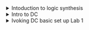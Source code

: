 <details> 
<summary>Intoduction to logic synthesis</summary>
  
## Logic Synthesis
### What is synthesis?
RTL to gate level transistion is called synthesis.
Or converting design into gates and making connection between the gates.
The out put of the synthesis is called as gate levle Netlist.

<img width="595" alt="synthesis_1" src="https://github.com/user-attachments/assets/a6948943-6b02-4c0f-a606-b0e805f536a9">

### What is .lib?
It is a collection of logic modules incluedes logic gates. It contains information of standard cell like timing, area, power.<br>
It contains different flavors of same gates.<br>
Ex:<br>
2 input AND : slow, medium, fast.<br>
3 input AND : slow, medium, fast.<br>
4 input AND : slow, medium, fast.<br>

<img width="454" alt="Lib_2" src="https://github.com/user-attachments/assets/1ec4c8d5-f98b-4cab-b04d-3baaef5e1857">
<img width="594" alt="faster vs slower_3" src="https://github.com/user-attachments/assets/56084223-d904-41e8-93d6-2cec452a1da3">

In .lib it contain fast and slow working cells. We requires fast workign cells to meet setup and slow working cells to meethe hold requirement
<img width="695" alt="logic_synthesis_4" src="https://github.com/user-attachments/assets/0077acf1-7764-443e-bc58-56d0af4aa084">
<img width="659" alt="compriosn_5" src="https://github.com/user-attachments/assets/460b5fd6-656c-45bd-a709-e1fb5359062b">
</details>
<details>
<summary>Intro to DC</summary>
  
<img width="706" alt="DC_1" src="https://github.com/user-attachments/assets/970d26c2-4184-40fb-976f-a178bf85f561">

<img width="665" alt="DC_SET_UP_2" src="https://github.com/user-attachments/assets/568a7434-f540-4a00-a23d-8fca89fd203b">

<img width="683" alt="ASIC_FLOW_3" src="https://github.com/user-attachments/assets/2a754a14-2025-49b6-8a7f-317e27f4cdf6">

.LIB -->library which contains standard cells

DB  --> same as LIB but different format.  DC uses .db format for cell libraries

DDC --> format to store design information .DC can read and write out in .DDC

DESIGN --> RTL models
</details>
<details>
<Summary>Ivoking DC basic set up Lab 1</Summary>
<img width="263" alt="shell_6" src="https://github.com/user-attachments/assets/4cd8db3d-9a03-420d-b016-25d5c31928ad">



<img width="251" alt="linklibrary_7" src="https://github.com/user-attachments/assets/4e6a53ca-e429-4dc2-9c9c-e7b68f24ac79">



<img width="614" alt="Netlist_8" src="https://github.com/user-attachments/assets/f11a1b35-2fe4-4ad1-99e8-48d7e9ea1501">

</details>
